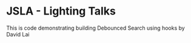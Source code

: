 # JSLA - Lighting Talks
This is code demonstrating building Debounced Search using hooks by David Lai
